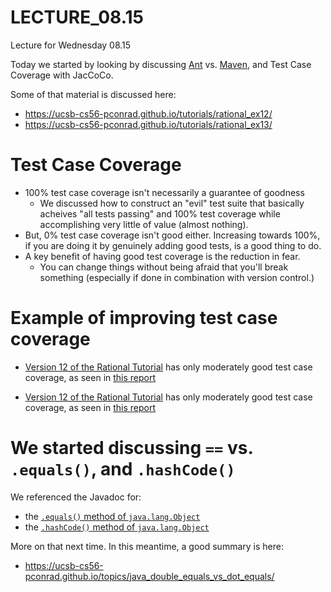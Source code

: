 # LECTURE_08.15
Lecture for Wednesday 08.15

Today we started by looking by discussing [Ant](https://ucsb-cs56-pconrad.github.io/topics/ant/) vs. [Maven](https://ucsb-cs56-pconrad.github.io/topics/maven), and Test Case Coverage with JacCoCo.

Some of that material is discussed here:

* <https://ucsb-cs56-pconrad.github.io/tutorials/rational_ex12/>
* <https://ucsb-cs56-pconrad.github.io/tutorials/rational_ex13/>

# Test Case Coverage

* 100% test case coverage isn't necessarily a guarantee of goodness
    * We discussed how to construct an "evil" test suite that basically acheives "all tests passing" and 100% test coverage while accomplishing very little of value (almost nothing).
* But, 0% test case coverage isn't good either.  Increasing towards 100%, if you are doing it by genuinely adding good tests, is a good thing to do.
* A key benefit of having good test coverage is the reduction in fear.  
   * You can change things without being afraid that you'll break something (especially if done in combination with version control.)
   
   
# Example of improving test case coverage

* [Version 12 of the Rational Tutorial](https://ucsb-cs56-pconrad.github.io/tutorials/rational_ex12/) has only moderately good test case coverage, as seen in [this report]()

* [Version 12 of the Rational Tutorial](https://ucsb-cs56-pconrad.github.io/tutorials/rational_ex12/) has only moderately good test case coverage, as seen in [this report]()

# We started discussing `==` vs. `.equals()`, and `.hashCode()`

We referenced the Javadoc for:

* the [`.equals()` method of `java.lang.Object`](https://docs.oracle.com/javase/8/docs/api/java/lang/Object.html#equals-java.lang.Object-)
* the [`.hashCode()` method of `java.lang.Object`](https://docs.oracle.com/javase/8/docs/api/java/lang/Object.html#hashCode--)

More on that next time.  In this meantime, a good summary is here: 
* <https://ucsb-cs56-pconrad.github.io/topics/java_double_equals_vs_dot_equals/>
